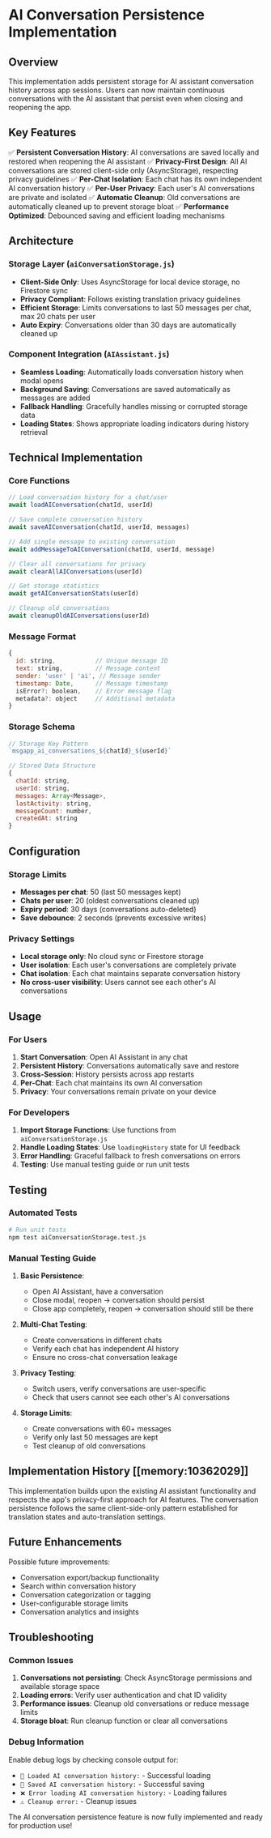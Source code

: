 # AI Conversation Persistence Implementation

## Overview

This implementation adds persistent storage for AI assistant conversation history across app sessions. Users can now maintain continuous conversations with the AI assistant that persist even when closing and reopening the app.

## Key Features

✅ **Persistent Conversation History**: AI conversations are saved locally and restored when reopening the AI assistant
✅ **Privacy-First Design**: All AI conversations are stored client-side only (AsyncStorage), respecting privacy guidelines
✅ **Per-Chat Isolation**: Each chat has its own independent AI conversation history
✅ **Per-User Privacy**: Each user's AI conversations are private and isolated
✅ **Automatic Cleanup**: Old conversations are automatically cleaned up to prevent storage bloat
✅ **Performance Optimized**: Debounced saving and efficient loading mechanisms

## Architecture

### Storage Layer (`aiConversationStorage.js`)

- **Client-Side Only**: Uses AsyncStorage for local device storage, no Firestore sync
- **Privacy Compliant**: Follows existing translation privacy guidelines
- **Efficient Storage**: Limits conversations to last 50 messages per chat, max 20 chats per user
- **Auto Expiry**: Conversations older than 30 days are automatically cleaned up

### Component Integration (`AIAssistant.js`)

- **Seamless Loading**: Automatically loads conversation history when modal opens
- **Background Saving**: Conversations are saved automatically as messages are added
- **Fallback Handling**: Gracefully handles missing or corrupted storage data
- **Loading States**: Shows appropriate loading indicators during history retrieval

## Technical Implementation

### Core Functions

```javascript
// Load conversation history for a chat/user
await loadAIConversation(chatId, userId)

// Save complete conversation history  
await saveAIConversation(chatId, userId, messages)

// Add single message to existing conversation
await addMessageToAIConversation(chatId, userId, message)

// Clear all conversations for privacy
await clearAllAIConversations(userId)

// Get storage statistics
await getAIConversationStats(userId)

// Cleanup old conversations
await cleanupOldAIConversations(userId)
```

### Message Format

```javascript
{
  id: string,           // Unique message ID
  text: string,         // Message content
  sender: 'user' | 'ai', // Message sender
  timestamp: Date,      // Message timestamp
  isError?: boolean,    // Error message flag
  metadata?: object     // Additional metadata
}
```

### Storage Schema

```javascript
// Storage Key Pattern
`msgapp_ai_conversations_${chatId}_${userId}`

// Stored Data Structure
{
  chatId: string,
  userId: string, 
  messages: Array<Message>,
  lastActivity: string,
  messageCount: number,
  createdAt: string
}
```

## Configuration

### Storage Limits

- **Messages per chat**: 50 (last 50 messages kept)
- **Chats per user**: 20 (oldest conversations cleaned up)
- **Expiry period**: 30 days (conversations auto-deleted)
- **Save debounce**: 2 seconds (prevents excessive writes)

### Privacy Settings

- **Local storage only**: No cloud sync or Firestore storage
- **User isolation**: Each user's conversations are completely private
- **Chat isolation**: Each chat maintains separate conversation history
- **No cross-user visibility**: Users cannot see each other's AI conversations

## Usage

### For Users

1. **Start Conversation**: Open AI Assistant in any chat
2. **Persistent History**: Conversations automatically save and restore
3. **Cross-Session**: History persists across app restarts
4. **Per-Chat**: Each chat maintains its own AI conversation
5. **Privacy**: Your conversations remain private on your device

### For Developers

1. **Import Storage Functions**: Use functions from `aiConversationStorage.js`
2. **Handle Loading States**: Use `loadingHistory` state for UI feedback  
3. **Error Handling**: Graceful fallback to fresh conversations on errors
4. **Testing**: Use manual testing guide or run unit tests

## Testing

### Automated Tests

```bash
# Run unit tests
npm test aiConversationStorage.test.js
```

### Manual Testing Guide

1. **Basic Persistence**:
   - Open AI Assistant, have a conversation
   - Close modal, reopen → conversation should persist
   - Close app completely, reopen → conversation should still be there

2. **Multi-Chat Testing**:
   - Create conversations in different chats
   - Verify each chat has independent AI history
   - Ensure no cross-chat conversation leakage

3. **Privacy Testing**:
   - Switch users, verify conversations are user-specific
   - Check that users cannot see each other's AI conversations

4. **Storage Limits**:
   - Create conversations with 60+ messages
   - Verify only last 50 messages are kept
   - Test cleanup of old conversations

## Implementation History [[memory:10362029]]

This implementation builds upon the existing AI assistant functionality and respects the app's privacy-first approach for AI features. The conversation persistence follows the same client-side-only pattern established for translation states and auto-translation settings.

## Future Enhancements

Possible future improvements:
- Conversation export/backup functionality
- Search within conversation history
- Conversation categorization or tagging
- User-configurable storage limits
- Conversation analytics and insights

## Troubleshooting

### Common Issues

1. **Conversations not persisting**: Check AsyncStorage permissions and available storage space
2. **Loading errors**: Verify user authentication and chat ID validity  
3. **Performance issues**: Cleanup old conversations or reduce message limits
4. **Storage bloat**: Run cleanup function or clear all conversations

### Debug Information

Enable debug logs by checking console output for:
- `📱 Loaded AI conversation history:` - Successful loading
- `📱 Saved AI conversation history:` - Successful saving
- `❌ Error loading AI conversation history:` - Loading failures
- `⚠️ Cleanup error:` - Cleanup issues

The AI conversation persistence feature is now fully implemented and ready for production use!
